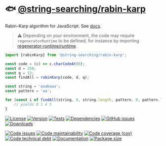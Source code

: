 :fish: [@string-searching/rabin-karp](https://string-searching.github.io/rabin-karp)
==

Rabin-Karp algorithm for JavaScript.
See [docs](https://string-searching.github.io/rabin-karp/index.html).

> :warning: Depending on your environment, the code may require
> `regeneratorRuntime` to be defined, for instance by importing
> [regenerator-runtime/runtime](https://www.npmjs.com/package/regenerator-runtime).

```js
import {rabinKarp} from '@string-searching/rabin-karp';

const code = (c) => c.charCodeAt(0);
const d = 256;
const q = 13;
const findAll = rabinKarp(code, d, q);

const string = 'aaabaaa';
const pattern = 'aa';

for (const i of findAll(string, 0, string.length, pattern, 0, pattern.length)) {
	// yields 0 1 4 5
}
```

[![License](https://img.shields.io/github/license/string-searching/rabin-karp.svg)](https://raw.githubusercontent.com/string-searching/rabin-karp/main/LICENSE)
[![Version](https://img.shields.io/npm/v/@string-searching/rabin-karp.svg)](https://www.npmjs.org/package/@string-searching/rabin-karp)
[![Tests](https://img.shields.io/github/workflow/status/string-searching/rabin-karp/ci:test?event=push&label=tests)](https://github.com/string-searching/rabin-karp/actions/workflows/ci:test.yml?query=branch:main)
[![Dependencies](https://img.shields.io/librariesio/github/string-searching/rabin-karp.svg)](https://github.com/string-searching/rabin-karp/network/dependencies)
[![GitHub issues](https://img.shields.io/github/issues/string-searching/rabin-karp.svg)](https://github.com/string-searching/rabin-karp/issues)
[![Downloads](https://img.shields.io/npm/dm/@string-searching/rabin-karp.svg)](https://www.npmjs.org/package/@string-searching/rabin-karp)

[![Code issues](https://img.shields.io/codeclimate/issues/string-searching/rabin-karp.svg)](https://codeclimate.com/github/string-searching/rabin-karp/issues)
[![Code maintainability](https://img.shields.io/codeclimate/maintainability/string-searching/rabin-karp.svg)](https://codeclimate.com/github/string-searching/rabin-karp/trends/churn)
[![Code coverage (cov)](https://img.shields.io/codecov/c/gh/string-searching/rabin-karp/main.svg)](https://codecov.io/gh/string-searching/rabin-karp)
[![Code technical debt](https://img.shields.io/codeclimate/tech-debt/string-searching/rabin-karp.svg)](https://codeclimate.com/github/string-searching/rabin-karp/trends/technical_debt)
[![Documentation](https://string-searching.github.io/rabin-karp/badge.svg)](https://string-searching.github.io/rabin-karp/source.html)
[![Package size](https://img.shields.io/bundlephobia/minzip/@string-searching/rabin-karp)](https://bundlephobia.com/result?p=@string-searching/rabin-karp)
